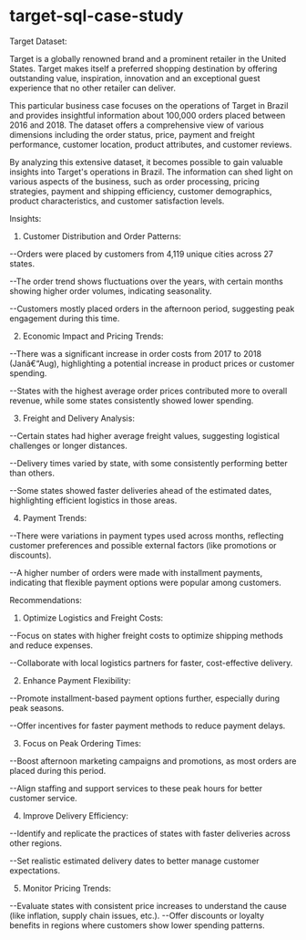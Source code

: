 # target-sql-case-study


Target Dataset:

Target is a globally renowned brand and a prominent retailer in the United States. Target makes itself a preferred shopping destination by offering outstanding value, inspiration, innovation and an exceptional guest experience that no other retailer can deliver.

This particular business case focuses on the operations of Target in Brazil and provides insightful information about 100,000 orders placed between 2016 and 2018. The dataset offers a comprehensive view of various dimensions including the order status, price, payment and freight performance, customer location, product attributes, and customer reviews.

By analyzing this extensive dataset, it becomes possible to gain valuable insights into Target's operations in Brazil. The information can shed light on various aspects of the business, such as order processing, pricing strategies, payment and shipping efficiency, customer demographics, product characteristics, and customer satisfaction levels.



Insights:

1. Customer Distribution and Order Patterns:

--Orders were placed by customers from 4,119 unique cities across 27 states.

--The order trend shows fluctuations over the years, with certain months showing higher order volumes, indicating seasonality.

--Customers mostly placed orders in the afternoon period, suggesting peak engagement during this time.

2. Economic Impact and Pricing Trends:

--There was a significant increase in order costs from 2017 to 2018 (Janâ€“Aug), highlighting a potential increase in product prices or customer spending.

--States with the highest average order prices contributed more to overall revenue, while some states consistently showed lower spending.

3. Freight and Delivery Analysis:

--Certain states had higher average freight values, suggesting logistical challenges or longer distances.

--Delivery times varied by state, with some consistently performing better than others.

--Some states showed faster deliveries ahead of the estimated dates, highlighting efficient logistics in those areas.

4. Payment Trends:

--There were variations in payment types used across months, reflecting customer preferences and possible external factors (like promotions or discounts).

--A higher number of orders were made with installment payments, indicating that flexible payment options were popular among customers.



Recommendations:


1. Optimize Logistics and Freight Costs:

--Focus on states with higher freight costs to optimize shipping methods and reduce expenses.

--Collaborate with local logistics partners for faster, cost-effective delivery.

2. Enhance Payment Flexibility:

--Promote installment-based payment options further, especially during peak seasons.

--Offer incentives for faster payment methods to reduce payment delays.

3. Focus on Peak Ordering Times:

--Boost afternoon marketing campaigns and promotions, as most orders are placed during this period.

--Align staffing and support services to these peak hours for better customer service.

4. Improve Delivery Efficiency:

--Identify and replicate the practices of states with faster deliveries across other regions.

--Set realistic estimated delivery dates to better manage customer expectations.

5. Monitor Pricing Trends:

--Evaluate states with consistent price increases to understand the cause (like inflation, supply chain issues, etc.).
--Offer discounts or loyalty benefits in regions where customers show lower spending patterns.





